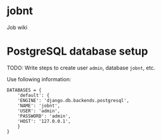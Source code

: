 # jobnt
Job wiki

# PostgreSQL database setup

TODO: Write steps to create user `admin`, database `jobnt`, etc.

Use following information:

	DATABASES = {
	    'default': {
		'ENGINE': 'django.db.backends.postgresql',
		'NAME': 'jobnt',
		'USER': 'admin', 
		'PASSWORD': 'admin',
		'HOST': '127.0.0.1',
	    }
	}
